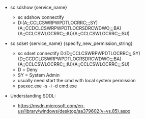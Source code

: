 - sc sdshow {service_name}
  - sc sdshow connectify
  - D:(A;;CCLCSWRPWPDTLOCRRC;;;SY)(A;;CCDCLCSWRPWPDTLOCRSDRCWDWO;;;BA)(A;;CCLCSWLOCRRC;;;IU)(A;;CCLCSWLOCRRC;;;SU)

- sc sdset {service_name} {specify_new_permission_string}
  - sc sdset connectify D:(D;;CCLCSWRPWPDTLOCRRC;;;SY)(D;;CCDCLCSWRPWPDTLOCRSDRCWDWO;;;BA)(A;;CCLCSWLOCRRC;;;IU)(A;;CCLCSWLOCRRC;;;SU)
  - D = Deny
  - SY = System Admin
  - usually need start the cmd with local system permission
  - psexec.exe -s -i -d cmd.exe
  
- Understanding SDDL:
  - https://msdn.microsoft.com/en-us/library/windows/desktop/aa379602(v=vs.85).aspx
